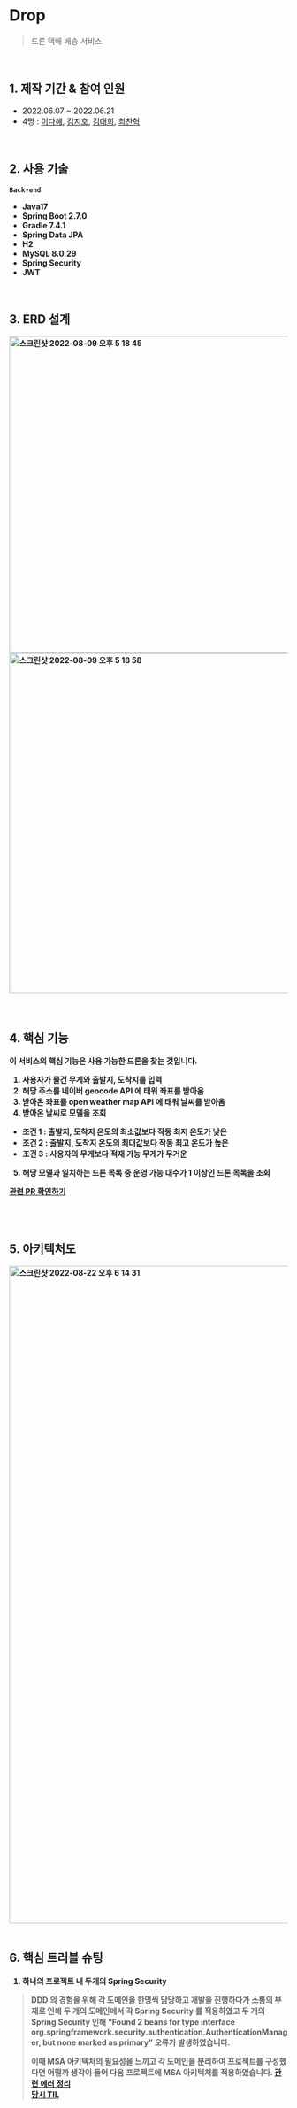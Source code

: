 # Drop
> 드론 택배 배송 서비스 <br/>

<br/>

## 1. 제작 기간 & 참여 인원
* 2022.06.07 ~ 2022.06.21
* 4명 : [이다혜](https://github.com/ekgpgdi), [김지호](https://github.com/kimziaco?tab=repositories), [김대희](https://github.com/eet43), [최찬혁](https://github.com/choichanhyeok)
<br/>

## 2. 사용 기술 
<b>```Back-end```<b/>
* Java17
* Spring Boot 2.7.0
* Gradle 7.4.1
* Spring Data JPA
* H2
* MySQL 8.0.29
* Spring Security 
* JWT

<br/>

## 3. ERD 설계
<img width="573" alt="스크린샷 2022-08-09 오후 5 18 45" src="https://user-images.githubusercontent.com/84092014/183600270-a8bbe543-5faf-4724-ac3b-91285d1d6552.png">

<img width="615" alt="스크린샷 2022-08-09 오후 5 18 58" src="https://user-images.githubusercontent.com/84092014/183600296-fa7df3a9-fda7-4259-b00f-021ebf68aefc.png">


<br/>
<br/>
<br/>

## 4. 핵심 기능
이 서비스의 핵심 기능은 사용 가능한 드론을 찾는 것입니다.
1. 사용자가 물건 무게와 출발지, 도착지를 입력
2. 해당 주소를 네이버 geocode API 에 태워 좌표를 받아옴
3. 받아온 좌표를 open weather map API 에 태워 날씨를 받아옴
4. 받아온 날씨로 모델을 조회
* 조건 1 : 출발지, 도착지 온도의 최소값보다 작동 최저 온도가 낮은
* 조건 2 : 출발지, 도착지 온도의 최대값보다 작동 최고 온도가 높은
* 조건 3 : 사용자의 무게보다 적재 가능 무게가 무거운
5. 해당 모델과 일치하는 드론 목록 중 운영 가능 대수가 1 이상인 드론 목록을 조회


[관련 PR 확인하기](https://github.com/eet43/Drop/pull/15)

<br/>
<br/>

## 5. 아키텍처도
<img width="1188" alt="스크린샷 2022-08-22 오후 6 14 31" src="https://user-images.githubusercontent.com/84092014/185902744-ee09d624-b202-4ab1-a5da-e09e9e433cf1.png">


<br/>
<br/>

## 6. 핵심 트러블 슈팅
1. 하나의 프로젝트 내 두개의 Spring Security 
> DDD 의 경험을 위해 각 도메인을 한명씩 담당하고 개발을 진행하다가 소통의 부재로 인해 두 개의 도메인에서 각 Spring Security 를 적용하였고 두 개의 Spring Security 인해 “Found 2 beans for type interface org.springframework.security.authentication.AuthenticationManag er, but none marked as primary” 오류가 발생하였습니다. 
> 
> 이때 MSA 아키텍처의 필요성을 느끼고 각 도메인을 분리하여 프로젝트를 구성했다면 어떨까 생각이 들어 다음 프로젝트에 MSA 아키텍처를 적용하였습니다.
> [관련 에러 정리](https://ddori-lee.tistory.com/entry/Error-creating-bean-WebSecurityConfiguration?category=1016553) <br/>
> [당시 TIL](https://ddori-lee.tistory.com/entry/%EC%8A%A4%ED%8C%8C%EB%A5%B4%ED%83%80-%ED%81%B4%EB%9D%BC%EC%9A%B0%EB%93%9C-%EC%97%94%EC%A7%80%EB%8B%88%EC%96%B4-%EC%BA%A0%ED%94%84-D65-22%EB%85%84-6%EC%9B%94-21%EC%9D%BC?category=1017057)
